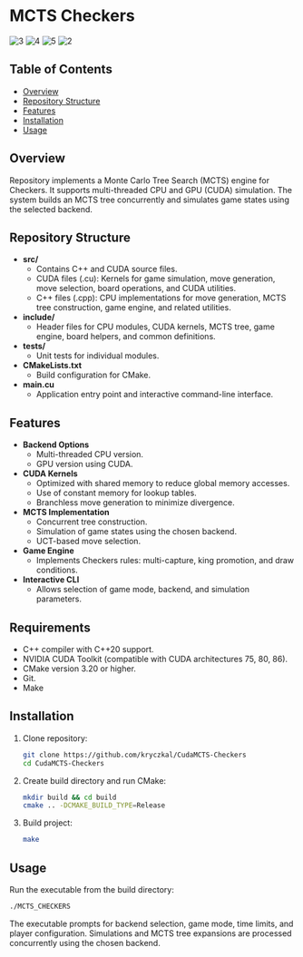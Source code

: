 # MCTS Checkers
![3](https://github.com/user-attachments/assets/c784bb6c-1472-4d0e-acb9-e3b773ac6281)
![4](https://github.com/user-attachments/assets/4d26cc80-48de-4cb8-a4e9-9f5dc510efa7)
![5](https://github.com/user-attachments/assets/712a14ed-6aad-470a-956b-bf62a082a8dd)
![2](https://github.com/user-attachments/assets/73b253a7-91cb-4247-81ca-2819e0b4fd6d)

## Table of Contents
- [Overview](#overview)
- [Repository Structure](#repository-structure)
- [Features](#features)
- [Installation](#installation)
- [Usage](#usage)

## Overview
Repository implements a Monte Carlo Tree Search (MCTS) engine for Checkers. It supports multi-threaded CPU and GPU (CUDA) simulation. The system builds an MCTS tree concurrently and simulates game states using the selected backend.

## Repository Structure
- **src/**  
  - Contains C++ and CUDA source files.  
  - CUDA files (.cu): Kernels for game simulation, move generation, move selection, board operations, and CUDA utilities.  
  - C++ files (.cpp): CPU implementations for move generation, MCTS tree construction, game engine, and related utilities.
- **include/**  
  - Header files for CPU modules, CUDA kernels, MCTS tree, game engine, board helpers, and common definitions.
- **tests/**  
  - Unit tests for individual modules.
- **CMakeLists.txt**  
  - Build configuration for CMake.
- **main.cu**  
  - Application entry point and interactive command-line interface.

## Features
- **Backend Options**  
  - Multi-threaded CPU version.  
  - GPU version using CUDA.
- **CUDA Kernels**  
  - Optimized with shared memory to reduce global memory accesses.  
  - Use of constant memory for lookup tables.  
  - Branchless move generation to minimize divergence.
- **MCTS Implementation**  
  - Concurrent tree construction.  
  - Simulation of game states using the chosen backend.  
  - UCT-based move selection.
- **Game Engine**  
  - Implements Checkers rules: multi-capture, king promotion, and draw conditions.
- **Interactive CLI**  
  - Allows selection of game mode, backend, and simulation parameters.

## Requirements
- C++ compiler with C++20 support.
- NVIDIA CUDA Toolkit (compatible with CUDA architectures 75, 80, 86).
- CMake version 3.20 or higher.
- Git.
- Make

## Installation
1. Clone repository:
   
   ```bash
   git clone https://github.com/kryczkal/CudaMCTS-Checkers
   cd CudaMCTS-Checkers
   ```

2. Create build directory and run CMake:
   
   ```bash
   mkdir build && cd build
   cmake .. -DCMAKE_BUILD_TYPE=Release
   ```

3. Build project:
   
   ```bash
   make
   ```

## Usage
Run the executable from the build directory:
   
   ```bash
   ./MCTS_CHECKERS
   ```

The executable prompts for backend selection, game mode, time limits, and player configuration. Simulations and MCTS tree expansions are processed concurrently using the chosen backend.

